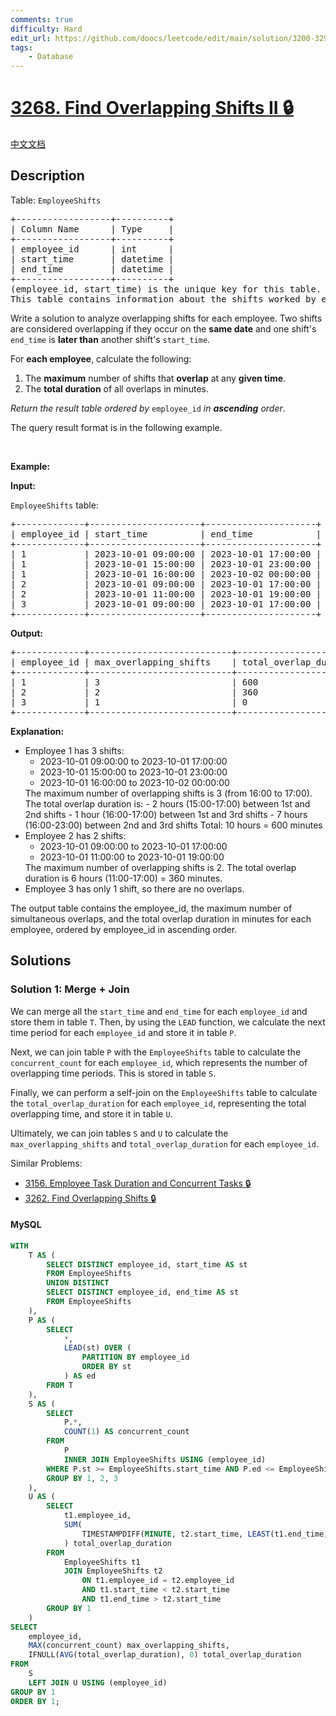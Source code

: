 ```yaml
---
comments: true
difficulty: Hard
edit_url: https://github.com/doocs/leetcode/edit/main/solution/3200-3299/3268.Find%20Overlapping%20Shifts%20II/README_EN.md
tags:
    - Database
---
```


<!-- problem:start -->

# [3268. Find Overlapping Shifts II 🔒](https://leetcode.com/problems/find-overlapping-shifts-ii)

[中文文档](/solution/3200-3299/3268.Find%20Overlapping%20Shifts%20II/README.md)

## Description

<!-- description:start -->

<p>Table: <code>EmployeeShifts</code></p>

<pre>
+------------------+----------+
| Column Name      | Type     |
+------------------+----------+
| employee_id      | int      |
| start_time       | datetime |
| end_time         | datetime |
+------------------+----------+
(employee_id, start_time) is the unique key for this table.
This table contains information about the shifts worked by employees, including the start time, and end time.
</pre>

<p>Write a solution to analyze overlapping shifts for each employee. Two shifts are considered overlapping if they occur on the <strong>same date</strong> and one shift&#39;s <code>end_time</code> is <strong>later than</strong> another shift&#39;s <code>start_time</code>.</p>

<p>For <strong>each employee</strong>, calculate the following:</p>

<ol>
	<li>The <strong>maximum</strong> number of shifts that <strong>overlap</strong> at any <strong>given time</strong>.</li>
	<li>The <strong>total duration</strong> of all overlaps in minutes.</li>
</ol>

<p><em>Return the result table ordered by</em> <code>employee_id</code> <em>in <strong>ascending</strong> order</em>.</p>

<p>The query result format is in the following example.</p>

<p>&nbsp;</p>
<p><strong class="example">Example:</strong></p>

<div class="example-block">
<p><strong>Input:</strong></p>

<p><code>EmployeeShifts</code> table:</p>

<pre class="example-io">
+-------------+---------------------+---------------------+
| employee_id | start_time          | end_time            |
+-------------+---------------------+---------------------+
| 1           | 2023-10-01 09:00:00 | 2023-10-01 17:00:00 |
| 1           | 2023-10-01 15:00:00 | 2023-10-01 23:00:00 |
| 1           | 2023-10-01 16:00:00 | 2023-10-02 00:00:00 |
| 2           | 2023-10-01 09:00:00 | 2023-10-01 17:00:00 |
| 2           | 2023-10-01 11:00:00 | 2023-10-01 19:00:00 |
| 3           | 2023-10-01 09:00:00 | 2023-10-01 17:00:00 |
+-------------+---------------------+---------------------+
</pre>

<p><strong>Output:</strong></p>

<pre class="example-io">
+-------------+---------------------------+------------------------+
| employee_id | max_overlapping_shifts    | total_overlap_duration |
+-------------+---------------------------+------------------------+
| 1           | 3                         | 600                    |
| 2           | 2                         | 360                    |
| 3           | 1                         | 0                      |
+-------------+---------------------------+------------------------+
</pre>

<p><strong>Explanation:</strong></p>

<ul>
	<li>Employee 1 has 3 shifts:
	<ul>
		<li>2023-10-01 09:00:00 to 2023-10-01 17:00:00</li>
		<li>2023-10-01 15:00:00 to 2023-10-01 23:00:00</li>
		<li>2023-10-01 16:00:00 to 2023-10-02 00:00:00</li>
	</ul>
	The maximum number of overlapping shifts is 3 (from 16:00 to 17:00). The total overlap duration is: - 2 hours (15:00-17:00) between 1st and 2nd shifts - 1 hour (16:00-17:00) between 1st and 3rd shifts - 7 hours (16:00-23:00) between 2nd and 3rd shifts Total: 10 hours = 600 minutes</li>
	<li>Employee 2 has 2 shifts:
	<ul>
		<li>2023-10-01 09:00:00 to 2023-10-01 17:00:00</li>
		<li>2023-10-01 11:00:00 to 2023-10-01 19:00:00</li>
	</ul>
	The maximum number of overlapping shifts is 2. The total overlap duration is 6 hours (11:00-17:00) = 360 minutes.</li>
	<li>Employee 3 has only 1 shift, so there are no overlaps.</li>
</ul>

<p>The output table contains the employee_id, the maximum number of simultaneous overlaps, and the total overlap duration in minutes for each employee, ordered by employee_id in ascending order.</p>
</div>

<!-- description:end -->

## Solutions

<!-- solution:start -->

### Solution 1: Merge + Join

We can merge all the `start_time` and `end_time` for each `employee_id` and store them in table `T`. Then, by using the `LEAD` function, we calculate the next time period for each `employee_id` and store it in table `P`.

Next, we can join table `P` with the `EmployeeShifts` table to calculate the `concurrent_count` for each `employee_id`, which represents the number of overlapping time periods. This is stored in table `S`.

Finally, we can perform a self-join on the `EmployeeShifts` table to calculate the `total_overlap_duration` for each `employee_id`, representing the total overlapping time, and store it in table `U`.

Ultimately, we can join tables `S` and `U` to calculate the `max_overlapping_shifts` and `total_overlap_duration` for each `employee_id`.

Similar Problems:

-   [3156. Employee Task Duration and Concurrent Tasks 🔒](https://github.com/doocs/leetcode/blob/main/solution/3100-3199/3156.Employee%20Task%20Duration%20and%20Concurrent%20Tasks/README_EN.md)
-   [3262. Find Overlapping Shifts 🔒](https://github.com/doocs/leetcode/blob/main/solution/3200-3299/3262.Find%20Overlapping%20Shifts/README_EN.md)

<!-- tabs:start -->

#### MySQL

```sql
WITH
    T AS (
        SELECT DISTINCT employee_id, start_time AS st
        FROM EmployeeShifts
        UNION DISTINCT
        SELECT DISTINCT employee_id, end_time AS st
        FROM EmployeeShifts
    ),
    P AS (
        SELECT
            *,
            LEAD(st) OVER (
                PARTITION BY employee_id
                ORDER BY st
            ) AS ed
        FROM T
    ),
    S AS (
        SELECT
            P.*,
            COUNT(1) AS concurrent_count
        FROM
            P
            INNER JOIN EmployeeShifts USING (employee_id)
        WHERE P.st >= EmployeeShifts.start_time AND P.ed <= EmployeeShifts.end_time
        GROUP BY 1, 2, 3
    ),
    U AS (
        SELECT
            t1.employee_id,
            SUM(
                TIMESTAMPDIFF(MINUTE, t2.start_time, LEAST(t1.end_time, t2.end_time))
            ) total_overlap_duration
        FROM
            EmployeeShifts t1
            JOIN EmployeeShifts t2
                ON t1.employee_id = t2.employee_id
                AND t1.start_time < t2.start_time
                AND t1.end_time > t2.start_time
        GROUP BY 1
    )
SELECT
    employee_id,
    MAX(concurrent_count) max_overlapping_shifts,
    IFNULL(AVG(total_overlap_duration), 0) total_overlap_duration
FROM
    S
    LEFT JOIN U USING (employee_id)
GROUP BY 1
ORDER BY 1;
```

<!-- tabs:end -->

<!-- solution:end -->

<!-- problem:end -->
